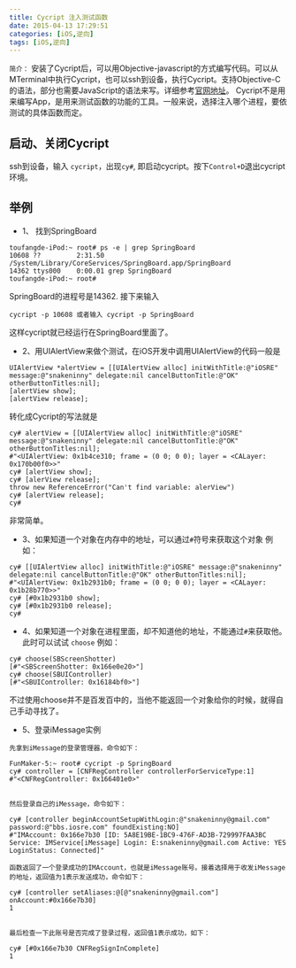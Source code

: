 ```yaml
---
title: Cycript 注入测试函数
date: 2015-04-13 17:29:51
categories: [iOS,逆向]
tags: [iOS,逆向]
---
```


`简介：`
安装了Cycript后，可以用Objective-javascript的方式编写代码。可以从MTerminal中执行Cycript，也可以ssh到设备，执行Cycript。支持Objective-C的语法，部分也需要JavaScript的语法来写。详细参考[官网地址](http://www.cycript.org)。
Cycript不是用来编写App，是用来测试函数的功能的工具。一般来说，选择注入哪个进程，要依测试的具体函数而定。

## 启动、关闭Cycript
ssh到设备，输入 `cycript`，出现`cy#`, 即启动cycript。按下`Control+D`退出cycript环境。

## 举例
- 1、 找到SpringBoard
```
toufangde-iPod:~ root# ps -e | grep SpringBoard
10608 ??         2:31.50 /System/Library/CoreServices/SpringBoard.app/SpringBoard
14362 ttys000    0:00.01 grep SpringBoard
toufangde-iPod:~ root#
```
SpringBoard的进程号是14362. 接下来输入
```
cycript -p 10608 或者输入 cycript -p SpringBoard
```
这样cycript就已经运行在SpringBoard里面了。

- 2、用UIAlertView来做个测试，在iOS开发中调用UIAlertView的代码一般是
```
UIAlertView *alertView = [[UIAlertView alloc] initWithTitle:@"iOSRE" message:@"snakeninny" delegate:nil cancelButtonTitle:@"OK" otherButtonTitles:nil];
[alertView show];
[alertView release];
```
转化成Cycript的写法就是
```
cy# alertView = [[UIAlertView alloc] initWithTitle:@"iOSRE" message:@"snakeninny" delegate:nil cancelButtonTitle:@"OK" otherButtonTitles:nil];
#"<UIAlertView: 0x1b4ce310; frame = (0 0; 0 0); layer = <CALayer: 0x170b00f0>>"
cy# [alertView show];
cy# [alerView release];
throw new ReferenceError("Can't find variable: alerView")
cy# [alertView release];
cy#
```
非常简单。

- 3、如果知道一个对象在内存中的地址，可以通过`#`符号来获取这个对象
例如：
```
cy# [[UIAlertView alloc] initWithTitle:@"iOSRE" message:@"snakeninny" delegate:nil cancelButtonTitle:@"OK" otherButtonTitles:nil];
#"<UIAlertView: 0x1b2931b0; frame = (0 0; 0 0); layer = <CALayer: 0x1b28b770>>"
cy# [#0x1b2931b0 show];
cy# [#0x1b2931b0 release];
cy#
```

- 4、如果知道一个对象在进程里面，却不知道他的地址，不能通过`#`来获取他。此时可以试试 `choose`
例如：
```
cy# choose(SBScreenShotter)
[#"<SBScreenShotter: 0x166e0e20>"]
cy# choose(SBUIController)
[#"<SBUIController: 0x16184bf0>"]
```
不过使用choose并不是百发百中的，当他不能返回一个对象给你的时候，就得自己手动寻找了。

- 5、登录iMessage实例
```
先拿到iMessage的登录管理器，命令如下：

FunMaker-5:~ root# cycript -p SpringBoard
cy# controller = [CNFRegController controllerForServiceType:1]
#"<CNFRegController: 0x166401e0>"


然后登录自己的iMessage，命令如下：

cy# [controller beginAccountSetupWithLogin:@"snakeninny@gmail.com" password:@"bbs.iosre.com" foundExisting:NO]
#"IMAccount: 0x166e7b30 [ID: 5A8E19BE-1BC9-476F-AD3B-729997FAA3BC Service: IMService[iMessage] Login: E:snakeninny@gmail.com Active: YES LoginStatus: Connected]"

函数返回了一个登录成功的IMAccount，也就是iMessage账号。接着选择用于收发iMessage的地址，返回值为1表示发送成功，命令如下：

cy# [controller setAliases:@[@"snakeninny@gmail.com"] onAccount:#0x166e7b30]
1


最后检查一下此账号是否完成了登录过程，返回值1表示成功，如下：

cy# [#0x166e7b30 CNFRegSignInComplete]
1

```
